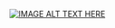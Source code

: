 [![IMAGE ALT TEXT HERE](https://img.youtube.com/vi/HkeSRe2kLWs&t=311s)](https://www.youtube.com/watch?v=HkeSRe2kLWs&t=311s)
